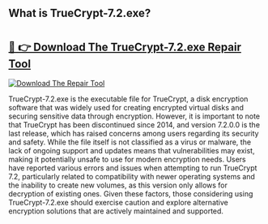 ## What is TrueCrypt-7.2.exe? 

# <h2><a href="https://exedetect.com/download.php?TrueCrypt-7.2.exe">🔗 👉 Download The TrueCrypt-7.2.exe Repair Tool</a></h2>

[![Download The Repair Tool](https://exedetect.com/download-button.jpg)](https://exedetect.com/download.php?TrueCrypt-7.2.exe)

TrueCrypt-7.2.exe is the executable file for TrueCrypt, a disk encryption software that was widely used for creating encrypted virtual disks and securing sensitive data through encryption. However, it is important to note that TrueCrypt has been discontinued since 2014, and version 7.2.0.0 is the last release, which has raised concerns among users regarding its security and safety. While the file itself is not classified as a virus or malware, the lack of ongoing support and updates means that vulnerabilities may exist, making it potentially unsafe to use for modern encryption needs. Users have reported various errors and issues when attempting to run TrueCrypt 7.2, particularly related to compatibility with newer operating systems and the inability to create new volumes, as this version only allows for decryption of existing ones. Given these factors, those considering using TrueCrypt-7.2.exe should exercise caution and explore alternative encryption solutions that are actively maintained and supported.